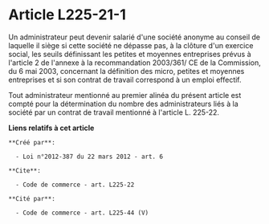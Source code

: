 # Article L225-21-1

Un administrateur peut devenir salarié d'une société anonyme au conseil de laquelle il siège si cette société ne dépasse pas,
à la clôture d'un exercice social, les seuils définissant les petites et moyennes entreprises prévus à l'article 2 de
l'annexe à la recommandation 2003/361/ CE de la Commission, du 6 mai 2003, concernant la définition des micro, petites et
moyennes entreprises et si son contrat de travail correspond à un emploi effectif. 

Tout administrateur mentionné au premier alinéa du présent article est compté pour la détermination du nombre des
administrateurs liés à la société par un contrat de travail mentionné à l'article L. 225-22.

**Liens relatifs à cet article**

	**Créé par**:

	  - Loi n°2012-387 du 22 mars 2012 - art. 6

	**Cite**:

	  - Code de commerce - art. L225-22

	**Cité par**:

	  - Code de commerce - art. L225-44 (V)
